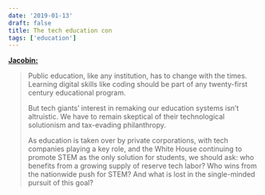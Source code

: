 ```yaml
---
date: '2019-01-13'
draft: false
title: The tech education con
tags: ['education']
---
```


**[Jacobin:](https://jacobinmag.com/2019/01/stem-coding-bootcamp-education-scam-philanthropy/)**

> Public education, like any institution, has to change with the times. Learning digital skills like coding should be part of any twenty-first century educational program.<!-- excerpt -->
>
> But tech giants’ interest in remaking our education systems isn’t altruistic. We have to remain skeptical of their technological solutionism and tax-evading philanthropy.
>
> As education is taken over by private corporations, with tech companies playing a key role, and the White House continuing to promote STEM as the only solution for students, we should ask: who benefits from a growing supply of reserve tech labor? Who wins from the nationwide push for STEM? And what is lost in the single-minded pursuit of this goal?

